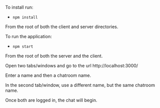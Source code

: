 To install run:

- ```npm install```

From the root of both the client and server directories.

To run the application:

- ```npm start```

From the root of both the server and the client.

Open two tabs/windows and go to the url http://localhost:3000/

Enter a name and then a chatroom name.

In the second tab/window, use a different name, but the same chatroom name.

Once both are logged in, the chat will begin.

